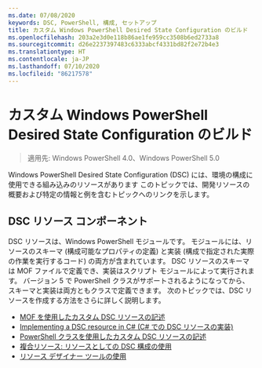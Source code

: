 ```yaml
---
ms.date: 07/08/2020
keywords: DSC, PowerShell, 構成, セットアップ
title: カスタム Windows PowerShell Desired State Configuration のビルド
ms.openlocfilehash: 203a2e3d0e118b86ae1fe959cc3508b6ed2733a8
ms.sourcegitcommit: d26e2237397483c6333abcf4331bd82f2e72b4e3
ms.translationtype: HT
ms.contentlocale: ja-JP
ms.lasthandoff: 07/10/2020
ms.locfileid: "86217578"
---
```

# <a name="build-custom-windows-powershell-desired-state-configuration-resources"></a>カスタム Windows PowerShell Desired State Configuration のビルド

> 適用先: Windows PowerShell 4.0、Windows PowerShell 5.0

Windows PowerShell Desired State Configuration (DSC) には、環境の構成に使用できる組み込みのリソースがあります このトピックでは、開発リソースの概要および特定の情報と例を含むトピックへのリンクを示します。

## <a name="dsc-resource-components"></a>DSC リソース コンポーネント

DSC リソースは、Windows PowerShell モジュールです。 モジュールには、リソースのスキーマ (構成可能なプロパティの定義) と実装 (構成で指定された実際の作業を実行するコード) の両方が含まれています。 DSC リソースのスキーマは MOF ファイルで定義でき、実装はスクリプト モジュールによって実行されます。 バージョン 5 で PowerShell クラスがサポートされるようになってから、スキーマと実装は両方ともクラスで定義できます。 次のトピックでは、DSC リソースを作成する方法をさらに詳しく説明します。

- [MOF を使用したカスタム DSC リソースの記述](authoringResourceMOF.md)
- [Implementing a DSC resource in C# (C# での DSC リソースの実装)](authoringResourceMofCS.md)
- [PowerShell クラスを使用したカスタム DSC リソースの記述](authoringResourceClass.md)
- [複合リソース: リソースとしての DSC 構成の使用](authoringResourceComposite.md)
- [リソース デザイナー ツールの使用](authoringResourceMofDesigner.md)

